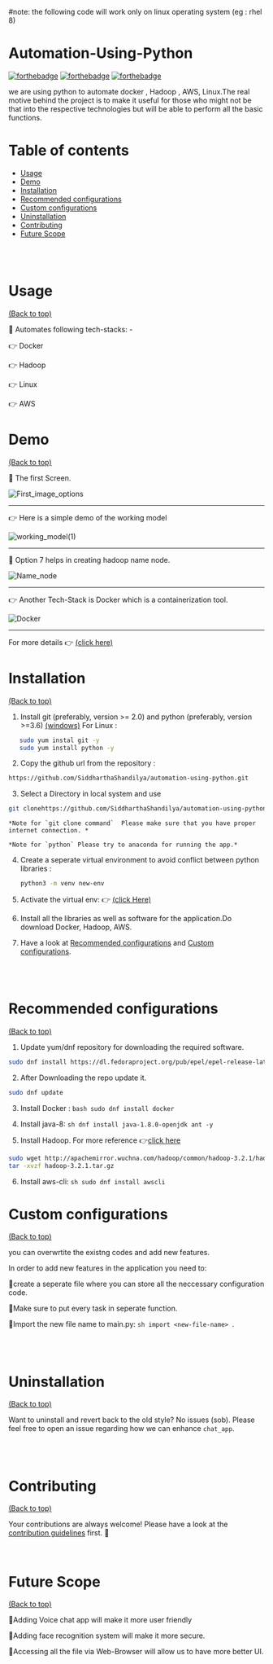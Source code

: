 
#note: the following code will work only on linux operating system (eg : rhel 8) 

# Automation-Using-Python


[![forthebadge](https://forthebadge.com/images/badges/built-by-developers.svg)](http://forthebadge.com)   [![forthebadge](https://forthebadge.com/images/badges/made-with-python.svg)](http://forthebadge.com)      [![forthebadge](https://forthebadge.com/images/badges/60-percent-of-the-time-works-every-time.svg)](https://forthebadge.com)



we are using python to automate docker , Hadoop , AWS, Linux.The real motive behind the project is to make it useful for those who might not be that into the respective technologies but will be able to perform all the basic functions.


# Table of contents

- [Usage](#usage)
- [Demo](#demo)
- [Installation](#installation)
- [Recommended configurations](#recommended-configurations)
- [Custom configurations](#custom-configurations)
- [Uninstallation](#uninstallation)
- [Contributing](#contributing)
- [Future Scope](#future-scope)

</br></br>

# Usage

[(Back to top)](#table-of-contents)

📌 Automates following tech-stacks: -  

👉 Docker

👉 Hadoop

👉 Linux

👉 AWS
</br>

# Demo
[(Back to top)](#table-of-contents)

📌 The first Screen.

![First_image_options](https://media-exp1.licdn.com/dms/image/C4D12AQHWNyU-nS04-g/article-inline_image-shrink_1000_1488/0/1604856609369?e=1637193600&v=beta&t=Rf-2c5Pa36J7Z0eQoRtfLUE6Ds938RLdFMx0YQlS7W4)

_______________________________________________________________________________________________________

👉 Here is a simple demo of the working model


![working_model(1)](https://media-exp1.licdn.com/dms/image/C4D12AQHnbB2PcadzDQ/article-inline_image-shrink_1000_1488/0/1604857503634?e=1637193600&v=beta&t=H_FGCjY-HSC7eI-cJnAZLBOIJ6xuefF99T9oPJyHWC0)

_______________________________________________________________________________________________________

📌 Option 7 helps in creating hadoop name node.

![Name_node](https://media-exp1.licdn.com/dms/image/C4D12AQF5LAp6Nz00KQ/article-inline_image-shrink_1000_1488/0/1604857833063?e=1637193600&v=beta&t=NXIJEI1_umpTJ25l11k8R09xkpaCA8KhEFGKjVB4Xt8)

_______________________________________________________________________________________________________


👉 Another Tech-Stack is Docker which is a containerization tool.

![Docker](https://media-exp1.licdn.com/dms/image/C4D12AQHVIzfGXBncNQ/article-inline_image-shrink_1000_1488/0/1604860605866?e=1637193600&v=beta&t=NfqQ2hyGs8rWJSMn8tuC3ueHSwCjoZpttPgq22T94hA)
_______________________________________________________________________________________________________

For more details 👉 [(click here)](http://confusedprogrammer.unaux.com/2021/09/14/automation-using-python/)




# Installation


[(Back to top)](#table-of-contents)

1. Install git (preferably, version >= 2.0) and python (preferably, version >=3.6)
 [(windows)](https://www.maketecheasier.com/install-git-bash-on-windows/)
 For Linux :
 ```bash
    sudo yum instal git -y
    sudo yum install python -y
 ```
 
2. Copy the github url from the repository : 

 ```bash
 https://github.com/SiddharthaShandilya/automation-using-python.git
 ```

3. Select a Directory in local system and use 

  ```bash 
  git clonehttps://github.com/SiddharthaShandilya/automation-using-python.git           
  ```

    *Note for `git clone command`  Please make sure that you have proper internet connection. *

    *Note for `python` Please try to anaconda for running the app.*  

4. Create a seperate virtual environment to avoid conflict between python libraries :
    ```bash
    python3 -m venv new-env 
    ```

5. Activate the virtual env: 👉 [(click Here)](https://www.programshelp.com/help/python/activate_virtual_environment_python_windows_10.html)
6. Install all the libraries as well as software for the application.Do download Docker, Hadoop, AWS.

6. Have a look at [Recommended configurations](#recommended-configurations) and [Custom configurations](#custom-configurations). 


</br></br>


# Recommended configurations

[(Back to top)](#table-of-contents)

1. Update yum/dnf repository for downloading the required software.

```bash
sudo dnf install https://dl.fedoraproject.org/pub/epel/epel-release-latest-8.noarch.rpm
```
2. After Downloading the repo update it.

 ```sh 
 sudo dnf update
```
3. Install Docker : ```bash sudo dnf install docker ```


4. Install java-8: ```sh dnf install java-1.8.0-openjdk ant -y ```

5. Install Hadoop. For more reference 👉[click here](https://tecadmin.net/install-hadoop-centos-8/)

```sh
sudo wget http://apachemirror.wuchna.com/hadoop/common/hadoop-3.2.1/hadoop-3.2.1.tar.gz
tar -xvzf hadoop-3.2.1.tar.gz
```
6. Install aws-cli: ```sh sudo dnf install awscli  ```


# Custom configurations

[(Back to top)](#table-of-contents)


you can overwrtite the existng codes and add new features. 

In order to add new features in the application you need to:

📌create a seperate file where you can store all the neccessary configuration code.

📌Make sure to put every task in seperate function.

📌Import the new file name to main.py: ```sh import <new-file-name> ```.


</br></br>

# Uninstallation

[(Back to top)](#table-of-contents)

Want to uninstall and revert back to the old style? No issues (sob). Please feel free to open an issue regarding how we can enhance `chat_app`.

<!--
```sh
rmdir ./automation-using-python
```
-->

</br></br>

# Contributing

[(Back to top)](#table-of-contents)

Your contributions are always welcome! Please have a look at the [contribution guidelines](CONTRIBUTING.md) first. :tada:


</br>

# Future Scope
[(Back to top)](#table-of-contents)

📌Adding Voice chat app will make it more user friendly

📌Adding face recognition system will make it more secure.

📌Accessing all the file via Web-Browser will allow us to have more better UI.





